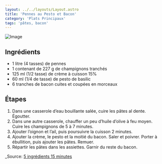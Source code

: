 ```yaml
---
layout: ../../layouts/Layout.astro
title: 'Pennes au Pesto et Bacon'
category: 'Plats Principaux'
tags: 'pâtes, bacon'
---
```


![Image](https://www.5ingredients15minutes.com/app/uploads/2019/02/Pennes-au-pesto-et-bacon-720x720.jpg)

## Ingrédients

- 1 litre (4 tasses) de pennes
- 1 contenant de 227 g de champignons tranchés
- 125 ml (1/2 tasse) de crème à cuisson 15%
- 60 ml (1/4 de tasse) de pesto de basilic
- 6 tranches de bacon cuites et coupées en morceaux

## Étapes

1. Dans une casserole d’eau bouillante salée, cuire les pâtes al dente. Égoutter.
2. Dans une autre casserole, chauffer un peu d’huile d’olive à feu moyen. Cuire les champignons de 5 à 7 minutes.
3. Ajouter l’oignon et l’ail, puis poursuivre la cuisson 2 minutes.
4. Ajouter la crème, le pesto et la moitié du bacon. Saler et poivrer. Porter à ébullition, puis ajouter les pâtes. Remuer.
5. Répartir les pâtes dans les assiettes. Garnir du reste du bacon.

_Source: [5 ingrédients 15 minutes](https://www.5ingredients15minutes.com/fr/recettes/plats-principaux/pates/pennes-au-pesto-et-bacon/)
